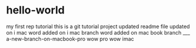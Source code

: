 # hello-world
my first rep tutorial
this is a git tutorial project
updated readme file
updated on i mac
word added on i mac branch
word added on mac book branch ___
a-new-branch-on-macbook-pro
wow pro
wow imac
